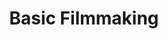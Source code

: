 ---
title: Basic Filmmaking
number: COMM 242
description: EXAMPLE DESCRIPTION
bulletin-link: http://bulletins.psu.edu/undergrad/courses/c/comm/242
pathway-list: [Generalist, Video Production]
---